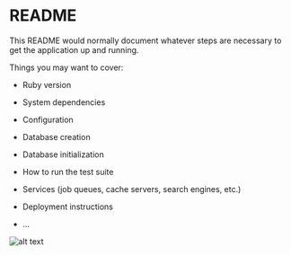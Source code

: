 # README

This README would normally document whatever steps are necessary to get the
application up and running.

Things you may want to cover:

* Ruby version

* System dependencies

* Configuration

* Database creation

* Database initialization

* How to run the test suite

* Services (job queues, cache servers, search engines, etc.)

* Deployment instructions

* ...

![alt text](https://files.slack.com/files-pri/T029P2S9M-F07AVK1Q3QC/screenshot_2024-07-02_at_5.32.47___pm.png)